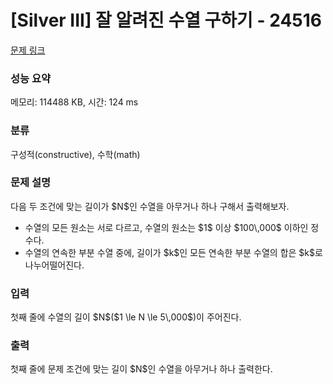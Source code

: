 # [Silver III] 잘 알려진 수열 구하기 - 24516 

[문제 링크](https://www.acmicpc.net/problem/24516) 

### 성능 요약

메모리: 114488 KB, 시간: 124 ms

### 분류

구성적(constructive), 수학(math)

### 문제 설명

<p>다음 두 조건에 맞는 길이가 $N$인 수열을 아무거나 하나 구해서 출력해보자. </p>

<ul>
	<li>수열의 모든 원소는 서로 다르고, 수열의 원소는 $1$ 이상 $100\,000$ 이하인 정수다.</li>
	<li>수열의 연속한 부분 수열 중에, 길이가 $k$인 모든 연속한 부분 수열의 합은 $k$로 나누어떨어진다. </li>
</ul>

### 입력 

 <p>첫째 줄에 수열의 길이 $N$($1 \le N \le 5\,000$)이 주어진다.</p>

### 출력 

 <p>첫째 줄에 문제 조건에 맞는 길이 $N$인 수열을 아무거나 하나 출력한다.</p>

